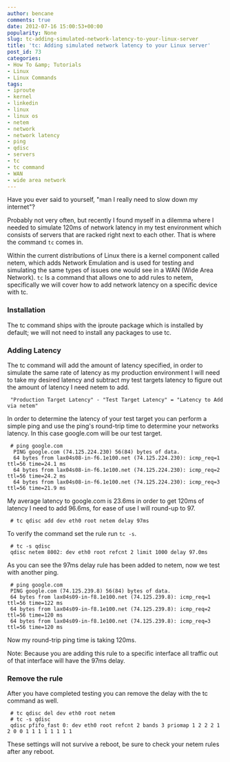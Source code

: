 ```yaml
---
author: bencane
comments: true
date: 2012-07-16 15:00:53+00:00
popularity: None
slug: tc-adding-simulated-network-latency-to-your-linux-server
title: 'tc: Adding simulated network latency to your Linux server'
post_id: 73
categories:
- How To &amp; Tutorials
- Linux
- Linux Commands
tags:
- iproute
- kernel
- linkedin
- linux
- linux os
- netem
- network
- network latency
- ping
- qdisc
- servers
- tc
- tc command
- WAN
- wide area network
---
```


Have you ever said to yourself, "man I really need to slow down my internet"?

Probably not very often, but recently I found myself in a dilemma where I needed to simulate 120ms of network latency in my test environment which consists of servers that are racked right next to each other. That is where the command `tc` comes in.

Within the current distributions of Linux there is a kernel component called netem, which adds Network Emulation and is used for testing and simulating the same types of issues one would see in a WAN (Wide Area Network). `tc` Is a command that allows one to add rules to netem, specifically we will cover how to add network latency on a specific device with tc.

### Installation

The tc command ships with the iproute package which is installed by default; we will not need to install any packages to use tc.

### Adding Latency

The tc command will add the amount of latency specified, in order to simulate the same rate of latency as my production environment I will need to take my desired latency and subtract my test targets latency to figure out the amount of latency I need netem to add.
     
     "Production Target Latency" - "Test Target Latency" = "Latency to Add via netem"

In order to determine the latency of your test target you can perform a simple ping and use the ping's round-trip time to determine your networks latency. In this case google.com will be our test target.
     
     # ping google.com
      PING google.com (74.125.224.230) 56(84) bytes of data.
      64 bytes from lax04s08-in-f6.1e100.net (74.125.224.230): icmp_req=1 ttl=56 time=24.1 ms
      64 bytes from lax04s08-in-f6.1e100.net (74.125.224.230): icmp_req=2 ttl=56 time=24.2 ms
      64 bytes from lax04s08-in-f6.1e100.net (74.125.224.230): icmp_req=3 ttl=56 time=21.9 ms

My average latency to google.com is 23.6ms in order to get 120ms of latency I need to add 96.6ms, for ease of use I will round-up to 97.
     
     # tc qdisc add dev eth0 root netem delay 97ms

To verify the command set the rule run `tc -s`.
     
     # tc -s qdisc
     qdisc netem 8002: dev eth0 root refcnt 2 limit 1000 delay 97.0ms

As you can see the 97ms delay rule has been added to netem, now we test with another ping.
     
     # ping google.com
     PING google.com (74.125.239.8) 56(84) bytes of data.
     64 bytes from lax04s09-in-f8.1e100.net (74.125.239.8): icmp_req=1 ttl=56 time=122 ms
     64 bytes from lax04s09-in-f8.1e100.net (74.125.239.8): icmp_req=2 ttl=56 time=120 ms
     64 bytes from lax04s09-in-f8.1e100.net (74.125.239.8): icmp_req=3 ttl=56 time=120 ms

Now my round-trip ping time is taking 120ms.

Note: Because you are adding this rule to a specific interface all traffic out of that interface will have the 97ms delay.

### Remove the rule

After you have completed testing you can remove the delay with the tc command as well.
     
     # tc qdisc del dev eth0 root netem
     # tc -s qdisc
     qdisc pfifo_fast 0: dev eth0 root refcnt 2 bands 3 priomap 1 2 2 2 1 2 0 0 1 1 1 1 1 1 1 1

These settings will not survive a reboot, be sure to check your netem rules after any reboot.
